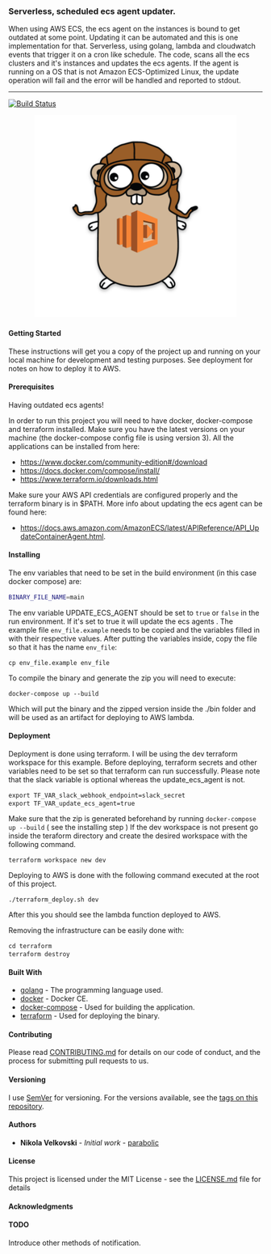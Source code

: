 ### Serverless, scheduled ecs agent updater.
When using AWS ECS, the ecs agent on the instances is bound to get outdated at some point. Updating it can be automated and this is one implementation for that. Serverless, using golang, lambda and cloudwatch events that trigger it on a cron like schedule. The code, scans all the ecs clusters and it's instances and updates the ecs agents. If the agent is running on a OS that is not Amazon ECS-Optimized Linux, the update operation will fail and the error will be handled and reported to stdout.

---

[![Build Status](https://travis-ci.org/parabolic/ecs_agent_updater.svg?branch=master)](https://travis-ci.org/parabolic/ecs_agent_updater)

<div align="center">
  <a href="https://golang.org/">
    <img src="https://raw.githubusercontent.com/parabolic/media/master/ecs_agent_updater/gopher_lambdaman.png"
      alt="lambdaman"
      width="400"
      height="400" />
  </a>
</div>

#### Getting Started
These instructions will get you a copy of the project up and running on your local machine for development and testing purposes. See deployment for notes on how to deploy it to AWS.

#### Prerequisites
Having outdated ecs agents!

In order to run this project you will need to have docker, docker-compose and terraform installed. Make sure you have the latest versions on your machine (the docker-compose config file is using version 3).
All the applications can be installed from here:

- https://www.docker.com/community-edition#/download
- https://docs.docker.com/compose/install/
- https://www.terraform.io/downloads.html

Make sure your AWS API credentials are configured properly and the terraform binary is in $PATH.
More info about updating the ecs agent can be found here:

- https://docs.aws.amazon.com/AmazonECS/latest/APIReference/API_UpdateContainerAgent.html.


#### Installing
The env variables that need to be set in the build environment (in this case docker compose) are:

```sh
BINARY_FILE_NAME=main
```

The env variable UPDATE_ECS_AGENT should be set to `true` or `false` in the run environment. If it's set to true it will update the ecs agents .
The example file `env_file.example` needs to be copied and the variables filled in with their respective values. After putting the variables inside, copy the file so that it has the name `env_file`:

```
cp env_file.example env_file
```

To compile the binary and generate the zip you will need to execute:

```
docker-compose up --build
```

Which will put the binary and the zipped version inside the ./bin folder and will be used as an artifact for deploying to AWS lambda.


#### Deployment
Deployment is done using terraform. I will be using the dev terraform workspace for this example.
Before deploying, terraform secrets and other variables need to be set so that terraform can run successfully. Please note that the slack variable is optional whereas the update_ecs_agent is not.

```
export TF_VAR_slack_webhook_endpoint=slack_secret
export TF_VAR_update_ecs_agent=true
```

Make sure that the zip is generated beforehand by running `docker-compose up --build` ( see the installing step )
If the dev workspace is not present go inside the teraform directory and create the desired workspace with the following command.

```
terraform workspace new dev
```

Deploying to AWS is done with the following command executed at the root of this project.

```
./terraform_deploy.sh dev
```

After this you should see the lambda function deployed to AWS.

Removing the infrastructure can be easily done with:

```
cd terraform
terraform destroy
```

#### Built With
* [golang](https://golang.org/) - The programming language used.
* [docker](https://www.docker.com/community-edition) - Docker CE.
* [docker-compose](https://docs.docker.com/compose/) - Used for building the application.
* [terraform](terraform.io) - Used for deploying the binary.


#### Contributing
Please read [CONTRIBUTING.md](CONTRIBUTING.md) for details on our code of conduct, and the process for submitting pull requests to us.


#### Versioning
I use [SemVer](http://semver.org/) for versioning. For the versions available, see the [tags on this repository](https://github.com/ecs_agent_version_checker/project/tags).


#### Authors
* **Nikola Velkovski** - *Initial work* - [parabolic](https://github.com/parabolic)


#### License
This project is licensed under the MIT License - see the [LICENSE.md](LICENSE.md) file for details


#### Acknowledgments


#### TODO
Introduce other methods of notification.
